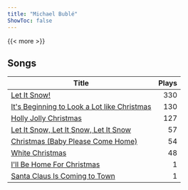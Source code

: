 ```yaml
---
title: "Michael Bublé"
ShowToc: false
---
```


{{< more >}}

## Songs
Title | Plays 
----- | -----: 
[Let It Snow!](/songs/let-it-snow) | 330
[It's Beginning to Look a Lot like Christmas](/songs/its-beginning-to-look-a-lot-like-christmas) | 130
[Holly Jolly Christmas](/songs/holly-jolly-christmas) | 127
[Let It Snow, Let It Snow, Let It Snow](/songs/let-it-snow-let-it-snow-let-it-snow) | 57
[Christmas (Baby Please Come Home)](/songs/christmas-baby-please-come-home) | 54
[White Christmas](/songs/white-christmas) | 48
[I'll Be Home For Christmas](/songs/ill-be-home-for-christmas) | 1
[Santa Claus Is Coming to Town](/songs/santa-claus-is-coming-to-town) | 1


